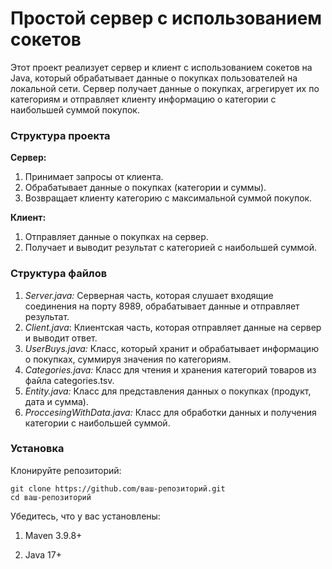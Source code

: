 # Простой сервер с использованием сокетов

Этот проект реализует сервер и клиент с использованием сокетов на Java, который обрабатывает данные о покупках пользователей на локальной сети. Сервер получает данные о покупках, агрегирует их по категориям и отправляет клиенту информацию о категории с наибольшей суммой покупок.

### Структура проекта

**Сервер:**

1. Принимает запросы от клиента.
1. Обрабатывает данные о покупках (категории и суммы).
1. Возвращает клиенту категорию с максимальной суммой покупок.

**Клиент:**

1. Отправляет данные о покупках на сервер.
1. Получает и выводит результат с категорией с наибольшей суммой.

### Структура файлов

   1. *Server.java:* Серверная часть, которая слушает входящие соединения на порту 8989, обрабатывает данные и отправляет результат.
   1. *Client.java*: Клиентская часть, которая отправляет данные на сервер и выводит ответ.
   1. *UserBuys.java:* Класс, который хранит и обрабатывает информацию о покупках, суммируя значения по категориям.
   1. *Categories.java:* Класс для чтения и хранения категорий товаров из файла categories.tsv.
   1. *Entity.java:* Класс для представления данных о покупках (продукт, дата и сумма).
   1. *ProccesingWithData.java:* Класс для обработки данных и получения категории с наибольшей суммой.

### Установка

Клонируйте репозиторий:
```git
git clone https://github.com/ваш-репозиторий.git
cd ваш-репозиторий
```
Убедитесь, что у вас установлены:

1. Maven 3.9.8+

1. Java 17+
